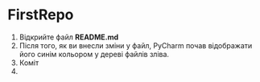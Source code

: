 # FirstRepo

1. Відкрийте файл **README.md**
2. Після того, як ви внесли зміни у файл, PyCharm почав відображати його синім кольором у дереві файлів зліва.
3. Коміт
4. 